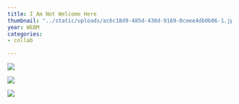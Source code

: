 ```yaml
---
title: I Am Not Welcome Here
thumbnail: "../static/uploads/ac6c18d9-485d-430d-9169-0ceee4db0b06-1.jpg"
year: WEBM
categories:
- collab

---
```

![](https://cdn.discordapp.com/attachments/672305339647000599/723537913002066000/dots1.gif)

![](https://cdn.discordapp.com/attachments/672305339647000599/714052013138378772/Sun-Ra.gif)

![](https://cdn.discordapp.com/attachments/672305339647000599/714052681588670514/AfronautT.gif)
